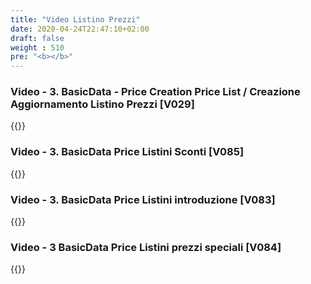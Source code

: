 ```yaml
---
title: "Video Listino Prezzi"
date: 2020-04-24T22:47:10+02:00
draft: false
weight : 510
pre: "<b></b>"
--- 
```


### Video - 3. BasicData - Price  Creation Price List / Creazione Aggiornamento Listino Prezzi [V029]
{{<youtube CgRmcrkKOwQ>}}

### Video - 3. BasicData Price Listini Sconti [V085]
{{<youtube AKFIysBvN5k>}}

### Video - 3. BasicData Price Listini introduzione [V083]
{{<youtube ayeX0hTN3H8>}}

### Video - 3 BasicData Price Listini prezzi speciali [V084]
{{<youtube RoE5pO3bIiI>}}
